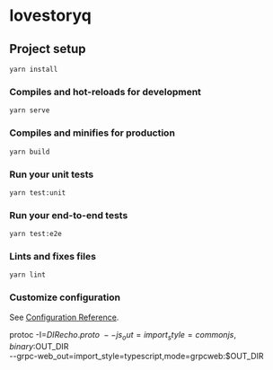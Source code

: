 # lovestoryq

## Project setup
```
yarn install
```

### Compiles and hot-reloads for development
```
yarn serve
```

### Compiles and minifies for production
```
yarn build
```

### Run your unit tests
```
yarn test:unit
```

### Run your end-to-end tests
```
yarn test:e2e
```

### Lints and fixes files
```
yarn lint
```

### Customize configuration
See [Configuration Reference](https://cli.vuejs.org/config/).

protoc -I=$DIR echo.proto \
--js_out=import_style=commonjs,binary:$OUT_DIR \
--grpc-web_out=import_style=typescript,mode=grpcweb:$OUT_DIR